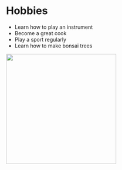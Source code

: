 # Hobbies

- Learn how to play an instrument
- Become a great cook
- Play a sport regularly 
- Learn how to make bonsai trees

<img height="300px" src ="https://upload.wikimedia.org/wikipedia/commons/b/b7/Vegan_spring_rolls.jpg">